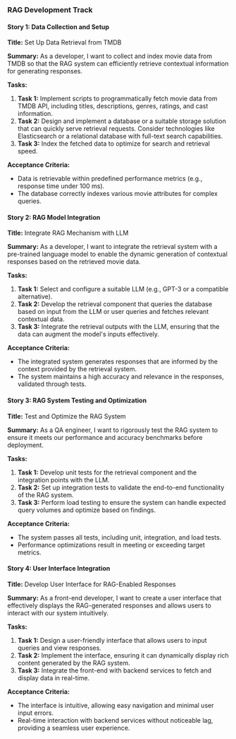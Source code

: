 ### RAG Development Track

#### Story 1: Data Collection and Setup
**Title:** Set Up Data Retrieval from TMDB

**Summary:**
As a developer, I want to collect and index movie data from TMDB so that the RAG system can efficiently retrieve contextual information for generating responses.

**Tasks:**
1. **Task 1:** Implement scripts to programmatically fetch movie data from TMDB API, including titles, descriptions, genres, ratings, and cast information.
2. **Task 2:** Design and implement a database or a suitable storage solution that can quickly serve retrieval requests. Consider technologies like Elasticsearch or a relational database with full-text search capabilities.
3. **Task 3:** Index the fetched data to optimize for search and retrieval speed.

**Acceptance Criteria:**
- Data is retrievable within predefined performance metrics (e.g., response time under 100 ms).
- The database correctly indexes various movie attributes for complex queries.

#### Story 2: RAG Model Integration
**Title:** Integrate RAG Mechanism with LLM

**Summary:**
As a developer, I want to integrate the retrieval system with a pre-trained language model to enable the dynamic generation of contextual responses based on the retrieved movie data.

**Tasks:**
1. **Task 1:** Select and configure a suitable LLM (e.g., GPT-3 or a compatible alternative).
2. **Task 2:** Develop the retrieval component that queries the database based on input from the LLM or user queries and fetches relevant contextual data.
3. **Task 3:** Integrate the retrieval outputs with the LLM, ensuring that the data can augment the model's inputs effectively.

**Acceptance Criteria:**
- The integrated system generates responses that are informed by the context provided by the retrieval system.
- The system maintains a high accuracy and relevance in the responses, validated through tests.

#### Story 3: RAG System Testing and Optimization
**Title:** Test and Optimize the RAG System

**Summary:**
As a QA engineer, I want to rigorously test the RAG system to ensure it meets our performance and accuracy benchmarks before deployment.

**Tasks:**
1. **Task 1:** Develop unit tests for the retrieval component and the integration points with the LLM.
2. **Task 2:** Set up integration tests to validate the end-to-end functionality of the RAG system.
3. **Task 3:** Perform load testing to ensure the system can handle expected query volumes and optimize based on findings.

**Acceptance Criteria:**
- The system passes all tests, including unit, integration, and load tests.
- Performance optimizations result in meeting or exceeding target metrics.

#### Story 4: User Interface Integration
**Title:** Develop User Interface for RAG-Enabled Responses

**Summary:**
As a front-end developer, I want to create a user interface that effectively displays the RAG-generated responses and allows users to interact with our system intuitively.

**Tasks:**
1. **Task 1:** Design a user-friendly interface that allows users to input queries and view responses.
2. **Task 2:** Implement the interface, ensuring it can dynamically display rich content generated by the RAG system.
3. **Task 3:** Integrate the front-end with backend services to fetch and display data in real-time.

**Acceptance Criteria:**
- The interface is intuitive, allowing easy navigation and minimal user input errors.
- Real-time interaction with backend services without noticeable lag, providing a seamless user experience.